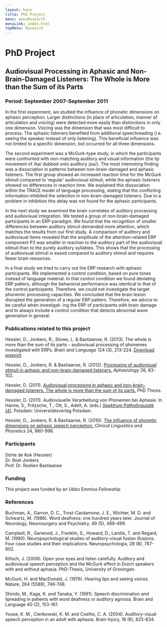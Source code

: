 ```yaml
---
layout: base
title: PhD Project
menu: menuResearch
menuLink: index.html
topMenu: Research
---
```


PhD Project
============




Audiovisual Processing in Aphasic and Non-Brain-Damaged Listeners: The Whole is More than the Sum of its Parts
--------------------------------------------------------------------------


### Period: September 2007-September 2011

In the first experiment, we studied the influence of phonetic dimensions on aphasic perception. Larger distinctions (in place of articulation, manner of articulation and voicing) were detected more easily than distinctions in only one dimension. Voicing was the dimension that was most difficult to process. The aphasic listeners benefited from additional speechreading (i.e. seeing the speaker instead of only listening). This beneficial influence was not limited to a specific dimension, but occurred for all three dimensions.

The second experiment was a McGurk-type study, in which the participants were confronted with non-matching auditory and visual information (the lip movement of /ka/ dubbed onto auditory /pa/). The most interesting finding was a dissociation in patterns between non-brain-damaged and aphasic listeners. The first group showed an increased reaction time for the McGurk stimuli compared to ‘regular’ audiovisual stimuli, while the aphasic listeners showed no differences in reaction time. We explained this dissociation within the TRACE model of language processing, stating that the conflicting information inhibited the selection in non-brain-damaged listeners. Due to a problem in inhibition this delay was not found for the aphasic participants.

In the next study we examined the brain correlates of auditory processing and audiovisual integration. We tested a group of non-brain-damaged participants in an ERP-paradigm. We found that the recognition of smaller differences between auditory stimuli demanded more attention, which matches the results from our first study. A comparison of auditory and audiovisual items revealed that the amplitude of the attention-related ERP component P3 was smaller in reaction to the auditory part of the audiovisual stimuli than to the purely auditory syllables. This shows that the processing of audiovisual stimuli is eased compared to auditory stimuli and requires fewer brain resources.

In a final study we tried to carry out the ERP research with aphasic participants. We implemented a control condition, based on pure tones instead of language material. In that control condition we found deviating ERP patters, although the behavioral performance was identical to that of the control participants. Therefore, we could not investigate the target phonemic processing capacities. We concluded that the brain lesion disrupted the generation of a regular ERP pattern. Therefore, we advice to be careful when investigat-
ing the ERP of participants with brain damage and to always include a control condition that detects abnormal wave generation in general.

### Publications related to this project

Hessler, D., Jonkers, R., Stowe, L. & Bastiaanse, R. (2013). The whole is more than the sum of its parts - audiovisual processing of phonemes investigated with ERPs. *Brain and Language* 124 (3), 213-224. [Download preprint](Hessler2013.pdf)

Hessler, D., Jonkers, R. & Bastiaanse, R. (2012). [Processing of audiovisual stimuli in aphasic and non-brain-damaged listeners.](http://www.tandfonline.com/doi/abs/10.1080/02687038.2011.608840) *Aphasiology* 26, 83-102.

Hessler, D. (2011). [Audiovisual processing in aphasic and non-brain-damaged listeners. The whole is more than the sum of its parts.](http://irs.ub.rug.nl/ppn/338802789) PhD Thesis. 

Hessler, D. (2011). Audiovisuelle Verarbeitung von Phonemen bei Aphasie. In Hanne, S., Fritzsche, T., Ott, S., Adelt, A. (eds.) [*Spektrum Patholinguistik (4)*](http://opus.kobv.de/ubp/volltexte/2011/5314/pdf/spath04.pdf). Potsdam: Universitätsverlag Potsdam.

Hessler, D., Jonkers, R. & Bastiaanse, R. (2010). [The influence of phonetic dimensions on aphasic speech
perception.](Hessler2010.pdf) *Clinical Linguistics and Phonetics* 24, 980-996.
	
### Participants

D&ouml;rte de Kok (Hessler)  
Dr. Roel Jonkers  
Prof. Dr. Roelien Bastiaanse  

### Funding

This project was funded by an Ubbo Emmius Fellowship

### References

Buchman, A., Garron, D. C., Trost-Cardamone, J. E., Wichter, M. D. and Schwartz, M. (1986). Word deafness: one hundred years later. Journal of Neurology, Neurosurgery and Psychiatry, 49 (5), 489-499.

Campbell, R., Garwood, J., Franklin, S., Howard, D., Landis, T. and Regard, M. (1990). Neuropsychological studies of auditory-visual fusion illusions. Four case studies and their implications. Neuropsychologia, 28 (8), 787-802.

Klitsch, J. (2008). Open your eyes and listen carefully. Auditory and audiovisual speech perception and the McGurk effect in Dutch speakers with and without aphasia. PhD-Thesis, University of Groningen.

McGurk, H. and MacDonald, J. (1976). Hearing lips and seeing voices. Nature, 264 (5588), 746-748.

Shindo, M., Kaga, K. and Tanaka, Y. (1991). Speech discrimination and lipreading in patients with word deafness or auditory agnosia. Brain and Language 40 (2), 153-161.

Youse, K. M., Cienkowski, K. M. and Coelho, C. A. (2004). Auditory-visual speech perception in an adult with aphasia. Brain Injury, 18 (8), 825-834.